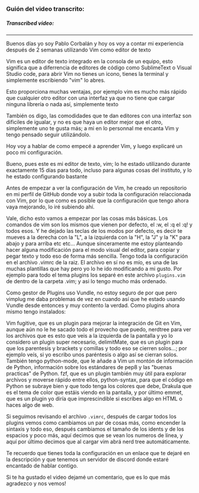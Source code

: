 ### Guión del video transcrito:
##### Transcribed video:

---

Buenos días yo soy Pablo Corbalán y hoy os voy a contar mi experiencia después de 2 semanas utilizando Vim como editor de texto

Vim es un editor de texto integrado en la consola de un equipo, esto significa que a diferrencia de editores de código como SublimeText o Visual Studio code, para abrir Vim no tienes un icono, tienes la terminal y simplemente escribiendo "vim" lo abres. 

Esto proporciona muchas ventajas, por ejemplo vim es mucho más rápido que cualquier otro editor con una interfaz ya que no tiene que cargar ninguna librería o nada así, simplemente texto

También os digo, las comodidades que te dan editores con una interfaz son dificiles de igualar, y no es que haya un editor mejor que el otro, simplemente uno te gusta más; a mi en lo personnal me encanta Vim y tengo pensado seguir utilizándolo.

Hoy voy a hablar de como empecé a aprender Vim, y luego explicaré un poco mi configuración.

Bueno, pues este es mi editor de texto, vim; lo he estado utilizando durante exactamente 15 días para todo, incluso para algunas cosas del instituto, y lo he estado configurando bastante

Antes de empezar a ver la configuración de Vim, he creado un repositorio en mi perfil de GitHub donde voy a subir toda la configuración relaccionada con Vim, por lo que como es posible que la configuración que tengo ahora vaya mejorando, lo iré subiendo ahí.

Vale, dicho esto vamos a empezar por las cosas más básicas. Los comandos de vim son los mismos que vienen por defecto, el :w, el :q el :q! y todos esos. Y he dejado las teclas de los modos por defecto, es decir te mueves a la derecha con la "L", a la izquierda con la "H", la "J" y la "K" para abajo y para arriba etc etc... Aunque sinceramente me estoy planteando hacer alguna modificación para el modo visual del editor, para copiar y pegar texto y todo eso de forma más sencilla.
Tengo toda la configuración en el archivo .vimrc de la raiz. El archivo en sí no es mío, es una de las muchas plantillas que hay pero yo lo he ido modificando a mi gusto. Por ejemplo para todo el tema plugins los separé en este archivo `plugins.vim` de dentro de la carpeta .vim; y asi lo tengo mucho más ordenado.

Como gestor de Plugins uso Vundle, no estoy seguro de por que pero vimplug me daba problemas de vez en cuando así que he estado usando Vundle desde entonces y muy contento la verdad. Como plugins ahora mismo tengo instalados:

Vim fugitive, que es un plugin para mejorar la integración de Git en Vim, aunque aún no le he sacado todo el provecho que puedo, nerdtree para ver los archivos que es esto que veis a la izquierda de la pantalla y yo lo considero un plugin super necesario, delimitMate, que es un plugin para que los parentesis y brackets y comillas y todo eso se cierren solos...; por ejemplo veís, si yo escribo unos paréntesis o algo así se cierran solos. También tengo python-mode, que le añade a Vim un montón de información de Python, información sobre los estándares de pep8 y las "buenas practicas" de Python. fzf, que es un plugin también muy útil para explorar archivos y moverse rápido entre ellos, python-syntax, para que el código en Python se subraye bien y que todo tenga los colores que debe, Drakula que es el tema de color que estáis viendo en la pantalla, y por último emmet, que es un plugin yo diría que imprescindible si escribes algo en HTML o haces algo de web.

Si seguimos revisando el archivo `.vimrc`, después de cargar todos los plugins vemos como cambiamos un par de cosas más, como encender la sintaxis y todo eso, después cambiamos el tamaño de los idents y de los espacios y poco más, aquí decimos que se vean los numeros de línea, y aquí por último decimos que al cargar vim abrá nerd tree automáticamente.

Te recuerdo que tienes toda la configuración en un enlace que te dejaré en la descripción y que tenemos un servidor de discord donde estaré encantado de hablar contigo.

Si te ha gustado el video dejamé un comentario, que es lo que más agradezco y nos vemos!
